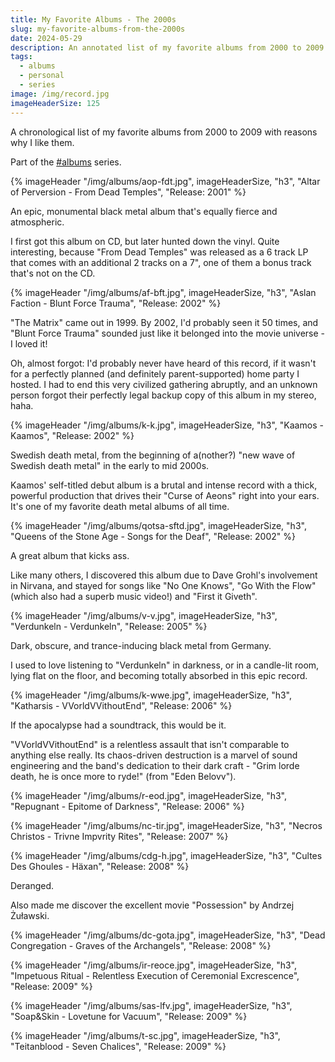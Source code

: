 ```yaml
---
title: My Favorite Albums - The 2000s
slug: my-favorite-albums-from-the-2000s
date: 2024-05-29
description: An annotated list of my favorite albums from 2000 to 2009.
tags:
  - albums
  - personal
  - series
image: /img/record.jpg
imageHeaderSize: 125
---
```


A chronological list of my favorite albums from 2000 to 2009 with reasons why I like them.

Part of the [#albums](/tags/albums/) series.

<div class="hr shadow mt2 mb2"></div>

{% imageHeader "/img/albums/aop-fdt.jpg", imageHeaderSize, "h3", "Altar of Perversion - From Dead Temples", "Release: 2001" %}

An epic, monumental black metal album that's equally fierce and atmospheric.

I first got this album on CD, but later hunted down the vinyl. Quite interesting, because "From Dead Temples" was released as a 6 track LP that comes with an additional 2 tracks on a 7", one of them a bonus track that's not on the CD.

{% imageHeader "/img/albums/af-bft.jpg", imageHeaderSize, "h3", "Aslan Faction - Blunt Force Trauma", "Release: 2002" %}

"The Matrix" came out in 1999. By 2002, I'd probably seen it 50 times, and "Blunt Force Trauma" sounded just like it belonged into the movie universe - I loved it!

Oh, almost forgot: I'd probably never have heard of this record, if it wasn't for a perfectly planned (and definitely parent-supported) home party I hosted. I had to end this very civilized gathering abruptly, and an unknown person forgot their perfectly legal backup copy of this album in my stereo, haha.

{% imageHeader "/img/albums/k-k.jpg", imageHeaderSize, "h3", "Kaamos - Kaamos", "Release: 2002" %}

Swedish death metal, from the beginning of a(nother?) "new wave of Swedish death metal" in the early to mid 2000s.

Kaamos' self-titled debut album is a brutal and intense record with a thick, powerful production that drives their "Curse of Aeons" right into your ears. It's one of my favorite death metal albums of all time.

{% imageHeader "/img/albums/qotsa-sftd.jpg", imageHeaderSize, "h3", "Queens of the Stone Age - Songs for the Deaf", "Release: 2002" %}

A great album that kicks ass.

Like many others, I discovered this album due to Dave Grohl's involvement in Nirvana, and stayed for songs like "No One Knows", "Go With the Flow" (which also had a superb music video!) and "First it Giveth".

{% imageHeader "/img/albums/v-v.jpg", imageHeaderSize, "h3", "Verdunkeln - Verdunkeln", "Release: 2005" %}

Dark, obscure, and trance-inducing black metal from Germany.

I used to love listening to "Verdunkeln" in darkness, or in a candle-lit room, lying flat on the floor, and becoming totally absorbed in this epic record.

{% imageHeader "/img/albums/k-wwe.jpg", imageHeaderSize, "h3", "Katharsis - VVorldVVithoutEnd", "Release: 2006" %}

If the apocalypse had a soundtrack, this would be it.

"VVorldVVithoutEnd" is a relentless assault that isn't comparable to anything else really. Its chaos-driven destruction is a marvel of sound engineering and the band's dedication to their dark craft - "Grim lorde death, he is once more to ryde!" (from "Eden Belovv").

{% imageHeader "/img/albums/r-eod.jpg", imageHeaderSize, "h3", "Repugnant - Epitome of Darkness", "Release: 2006" %}

{% imageHeader "/img/albums/nc-tir.jpg", imageHeaderSize, "h3", "Necros Christos - Trivne Impvrity Rites", "Release: 2007" %}

{% imageHeader "/img/albums/cdg-h.jpg", imageHeaderSize, "h3", "Cultes Des Ghoules - Häxan", "Release: 2008" %}

Deranged.

Also made me discover the excellent movie "Possession" by Andrzej Żuławski.

{% imageHeader "/img/albums/dc-gota.jpg", imageHeaderSize, "h3", "Dead Congregation - Graves of the Archangels", "Release: 2008" %}

{% imageHeader "/img/albums/ir-reoce.jpg", imageHeaderSize, "h3", "Impetuous Ritual - Relentless Execution of Ceremonial Excrescence", "Release: 2009" %}

{% imageHeader "/img/albums/sas-lfv.jpg", imageHeaderSize, "h3", "Soap&Skin - Lovetune for Vacuum", "Release: 2009" %}

{% imageHeader "/img/albums/t-sc.jpg", imageHeaderSize, "h3", "Teitanblood - Seven Chalices", "Release: 2009" %}
